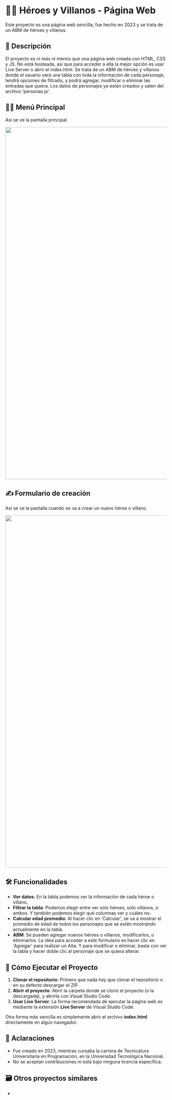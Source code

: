 # 🦸‍♂️ Héroes y Villanos - Página Web

Este proyecto es una página web sencilla, fue hecho en 2023 y se trata de un ABM de héroes y villanos.

## 📘 Descripción

El proyecto es ni más ni menos que una página web creada con HTML, CSS y JS. No está hosteada, así que para acceder a ella la mejor opción es usar Live Server o abrir el index.html. Se trata de un ABM de héroes y villanos donde el usuario verá una tabla con toda la información de cada personaje, tendrá opciones de filtrado, y podrá agregar, modificar o eliminar las entradas que quiera. Los datos de personajes ya están creados y salen del archivo 'personas.js'.

## 👨‍💻 Menú Principal 

Así se ve la pantalla principal.

<img src="https://github.com/user-attachments/assets/3202a473-3e36-4464-96bc-51913ce3843e" width="1100"/>

## ✍ Formulario de creación

Así se ve la pantalla cuando se va a crear un nuevo héroe o villano.

<img src="https://github.com/user-attachments/assets/034a4074-580c-4d5a-a030-049685ea8168" width="1100"/>

## 🛠️ Funcionalidades

- **Ver datos**: En la tabla podemos ver la información de cada héroe o villano.
- **Filtrar la tabla**: Podemos elegir entre ver sólo héroes, sólo villanos, o ambos. Y también podemos elegir qué columnas ver y cuáles no.
- **Calcular edad promedio**: Al hacer clic en 'Calcular', se va a mostrar el promedio de edad de todos los personajes que se estén mostrando actualmente en la tabla.
- **ABM**: Se pueden agregar nuevos héroes o villanos, modificarlos, o eliminarlos.
  La idea para acceder a este formulario es hacer clic en 'Agregar' para realizar un Alta. Y para modificar o eliminar, basta con ver la tabla y hacer doble clic al personaje que se quiera alterar.

## 🚀 Cómo Ejecutar el Proyecto

1. **Clonar el repositorio**: Primero que nada hay que clonar el repositorio o en su defecto descargar el ZIP.
2. **Abrir el proyecto**: Abrir la carpeta donde se clonó el proyecto (o la descargada), y abrirla con Visual Studio Code.
3. **Usar Live Server**: La forma recomendada de ejecutar la página web es mediante la extensión **Live Server** de Visual Studio Code.

Otra forma más sencilla es simplemente abrir el archivo **index.html** directamente en algún navegador.

## 📌 Aclaraciones
- Fue creado en 2023, mientras cursaba la carrera de Tecnicatura Universitaria en Programación, en la Universidad Tecnológica Nacional.
- No se aceptan contribuciones ni está bajo ninguna licencia específica.

## 🗃️ Otros proyectos similares
- []()
